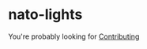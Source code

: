 # nato-lights

You're probably looking for [Contributing](https://github.com/DThought/nato-lights/blob/master/CONTRIBUTING.md)